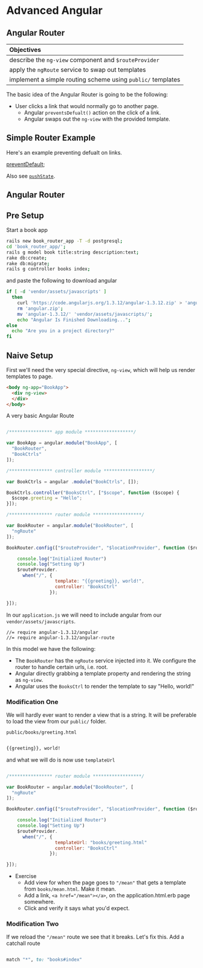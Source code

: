 # Advanced Angular
## Angular Router

| Objectives |
| :--- |
| describe the `ng-view` component and `$routeProvider` |
| apply the `ngRoute` service to swap out templates |
| implement a simple routing scheme using `public/` templates |


The basic idea of the Angular Router is going to be the following:

* User clicks a link that would normally go to another page. 
  * Angular `preventsDefualt()` action on the click of a link.
  * Angular swaps out the `ng-view` with the provided template.



## Simple Router Example

Here's an example preventing defualt on links.

[preventDefault](http://jsbin.com/muzesosawe/1/edit?html,js,output);

Also see [`pushState`](https://developer.mozilla.org/en-US/docs/Web/Guide/API/DOM/Manipulating_the_browser_history).

## Angular Router

## Pre Setup

Start a book app 

```bash
rails new book_router_app -T -d postgresql;
cd 'book_router_app/';
rails g model book title:string description:text;
rake db:create;
rake db:migrate;
rails g controller books index;
```

and paste the following to download angular

```bash
if [ -d 'vendor/assets/javascripts' ]
  then
    curl 'https://code.angularjs.org/1.3.12/angular-1.3.12.zip' > 'angular.zip'  && unzip 'angular.zip';
    rm 'angular.zip';
    mv 'angular-1.3.12/' 'vendor/assets/javascripts/';
    echo "Angular Is Finished Downloading...";
else
  echo "Are you in a project directory?"
fi
```

## Naive Setup

First we'll need the very special directive, `ng-view`, which will help us render templates to page.

```html
<body ng-app="BookApp">
  <div ng-view>
  </div>
</body>
```

A very basic Angular Route

```javascript

/**************** app module ******************/

var BookApp = angular.module("BookApp", [
  "BookRouter",
  "BookCtrls"
]);

/**************** controller module ******************/

var BookCtrls = angular .module("BookCtrls", []);

BookCtrls.controller("BooksCtrl", ["$scope", function ($scope) {
  $scope.greeting = "Hello";
}]);

/**************** router module ******************/

var BookRouter = angular.module("BookRouter", [
  "ngRoute"
]);

BookRouter.config(["$routeProvider", "$locationProvider", function ($routeProvider) {

    console.log("Initialized Router")
    console.log("Setting Up")
    $routeProvider.
      when("/", {
                  template: "{{greeting}}, world!",
                  controller: "BooksCtrl"
                });

}]);

```


In our `application.js` we will need to include angular from our `vendor/assets/javascripts`.


```
//= require angular-1.3.12/angular
//= require angular-1.3.12/angular-route

```



In this model we have the following:

* The `BookRouter` has the `ngRoute` service injected into it. We configure the router to handle certain urls, i.e. root.
* Angular directly grabbing a template property and rendering the string as `ng-view`.
* Angular uses the `BooksCtrl` to render the template to say "Hello, world!"


### Modification One

We will hardly ever want to render a view that is a string. It will be preferable to load the view from our `public/` folder.


`public/books/greeting.html`

```html

{{greeting}}, world!

```

and what we will do is now use `templateUrl`


```javascript

/**************** router module ******************/

var BookRouter = angular.module("BookRouter", [
  "ngRoute"
]);

BookRouter.config(["$routeProvider", "$locationProvider", function ($routeProvider) {

    console.log("Initialized Router")
    console.log("Setting Up")
    $routeProvider.
      when("/", {
                  templateUrl: "books/greeting.html"
                  controller: "BooksCtrl"
                });

}]);

```

* Exercise
  * Add view for when the page goes to `"/mean"` that gets a template from `books/mean.html`. Make it mean.
  * Add a link, `<a href="/mean"></a>`, on the application.html.erb page somewhere.
  * Click and verify it says what you'd expect.

### Modification Two

If we reload the `"/mean"` route we see that it breaks. Let's fix this. Add a catchall route


```ruby

match "*", to: "books#index" 

```





